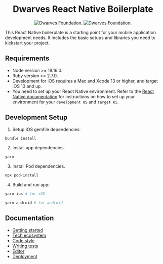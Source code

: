 <h1 align="center">
    Dwarves React Native Boilerplate
</h1>
<p align="center">
    <a href="https://github.com/dwarvesf">
        <img src="https://img.shields.io/badge/-make%20by%20dwarves-%23e13f5e?style=for-the-badge&logo=data:image/png;base64,iVBORw0KGgoAAAANSUhEUgAAACwAAAAsBAMAAADsqkcyAAAAD1BMVEUAAAD///////////////+PQt5oAAAABXRSTlMAQL//gOnhmfMAAAAJcEhZcwAAHsIAAB7CAW7QdT4AAACYSURBVHicndLRDYJAEIThMbGAI1qAYAO6bAGXYP81uSGBk+O/h3Mev4dhWJCkYZqreOi1xoh0eSIvoCaBRjc1B9+I31g9Z2aJ5jkOsYScBW8zDerO/fObnY/FiTl3caOEH2nMzpyZhezIlgqXr2OlOX617Up/nHnPUg0+LHl18YO50d3ghOy1ioeIq1ceTypsjpvYeJohfQEE5WtH+OEYkwAAAABJRU5ErkJggg==&&logoColor=white" alt="Dwarves Foundation." />
    </a>
    <a href="https://github.com/dwarvesf">
        <img src="https://img.shields.io/badge/-join%20the%20community-%235865F2?style=for-the-badge&logo=discord&&logoColor=white" alt="Dwarves Foundation." />
    </a>
</p>


This React Native boilerplate is a starting point for your mobile application development needs. It includes the basic setups and libraries you need to kickstart your project.

## Requirements

- Node version >= 18.16.0.
- Ruby version >= 2.7.0.
- Development for iOS requires a Mac and Xcode 13 or higher, and target iOS 13 and up.
- You need to set up your React Native environment. Refer to the [React Native documentation](https://reactnative.dev/docs/environment-setup) for instructions on how to set up your environment for your `development OS` and `target OS`.

## Development Setup

1. Setup iOS gemfile dependencies:

```bash
bundle install
````

2. Install app dependencies.
```bash
yarn
````

3. Install Pod dependencies.
```bash
npx pod-install
````

4. Build and run app:
```bash
yarn ios # for iOS
````
```bash
yarn android # for android
````

## Documentation

- [Getting started](./docs/GETTING_STARTED.md)
- [Tech ecosystem](./docs/TECH_ECOSYSTEM.md)
- [Code style](./docs/CODE_STYLE.md)
- [Writing tests](./docs/WRITING_TEST.md)
- [Editor](./docs/EDITOR.md)
- [Deployment](./docs/DEPLOYMENT.md)

